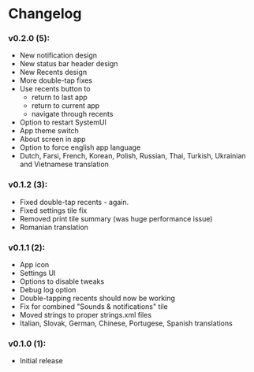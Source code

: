 # Changelog

### v0.2.0 (5):

- New notification design
- New status bar header design
- New Recents design
- More double-tap fixes
- Use recents button to
  - return to last app
  - return to current app
  - navigate through recents
- Option to restart SystemUI
- App theme switch
- About screen in app
- Option to force english app language
- Dutch, Farsi, French, Korean, Polish, Russian, Thai, Turkish, Ukrainian and Vietnamese translation


### v0.1.2 (3):

- Fixed double-tap recents - again.
- Fixed settings tile fix
- Removed print tile summary (was huge performance issue)
- Romanian translation


### v0.1.1 (2):

- App icon
- Settings UI
- Options to disable tweaks
- Debug log option
- Double-tapping recents should now be working
- Fix for combined "Sounds & notifications" tile
- Moved strings to proper strings.xml files
- Italian, Slovak, German, Chinese, Portugese, Spanish translations


### v0.1.0 (1):

- Initial release
